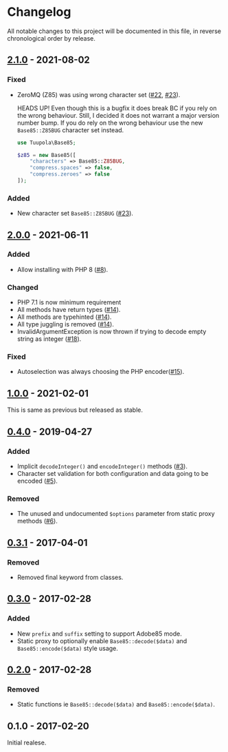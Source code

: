 # Changelog

All notable changes to this project will be documented in this file, in reverse
chronological order by release.

## [2.1.0](https://github.com/tuupola/base85/compare/2.0.0...2.1.0) - 2021-08-02

### Fixed
- ZeroMQ (Z85) was using wrong character set ([#22](https://github.com/tuupola/base85/issues/22), [#23](https://github.com/tuupola/base85/pull/23)).

    HEADS UP! Even though this is a bugfix it does break BC if you rely on the
    wrong behaviour. Still, I decided it does not warrant a major version number bump.
    If you do rely on the wrong behaviour use the new `Base85::Z85BUG` character
    set instead.

    ``` php
    use Tuupola\Base85;

    $z85 = new Base85([
        "characters" => Base85::Z85BUG,
        "compress.spaces" => false,
        "compress.zeroes" => false
    ]);
    ```

### Added
- New character set `Base85::Z85BUG` ([#23](https://github.com/tuupola/base85/pull/23)).


## [2.0.0](https://github.com/tuupola/base85/compare/1.0.0...2.0.0) - 2021-06-11

### Added
- Allow installing with PHP 8 ([#8](https://github.com/tuupola/base85/pull/8)).

### Changed
- PHP 7.1 is now minimum requirement
- All methods have return types ([#14](https://github.com/tuupola/base85/pull/14)).
- All methods are typehinted ([#14](https://github.com/tuupola/base85/pull/14)).
- All type juggling is removed ([#14](https://github.com/tuupola/base85/pull/14)).
- InvalidArgumentException is now thrown if trying to decode empty string as integer ([#18](https://github.com/tuupola/base85/pull/18)).
### Fixed
- Autoselection was always choosing the PHP encoder([#15](https://github.com/tuupola/base85/pull/15)).

## [1.0.0](https://github.com/tuupola/base85/compare/0.4.0...1.0.0) - 2021-02-01

This is same as previous but released as stable.

## [0.4.0](https://github.com/tuupola/base85/compare/0.3.1...0.4.0) - 2019-04-27

### Added
- Implicit `decodeInteger()` and `encodeInteger()` methods ([#3](https://github.com/tuupola/base85/pull/3/files)).
- Character set validation for both configuration and data going to be encoded ([#5](https://github.com/tuupola/base85/pull/5/files)).

### Removed
- The unused and undocumented `$options` parameter from static proxy methods ([#6](https://github.com/tuupola/base85/pull/6/files)).


## [0.3.1](https://github.com/tuupola/base85/compare/0.3.0...0.3.1) - 2017-04-01

### Removed
- Removed final keyword from classes.

## [0.3.0](https://github.com/tuupola/base85/compare/0.2.0...0.3.0) - 2017-02-28

### Added
- New `prefix` and `suffix` setting to support Adobe85 mode.
- Static proxy to optionally enable `Base85::decode($data)` and `Base85::encode($data)` style usage.

## [0.2.0](https://github.com/tuupola/base85/compare/0.1.0...0.2.0) - 2017-02-28

### Removed
- Static functions ie `Base85::decode($data)` and `Base85::encode($data)`.

## 0.1.0 - 2017-02-20

Initial realese.
